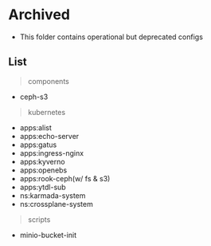 # Archived

- This folder contains operational but deprecated configs

## List

> components

- ceph-s3

> kubernetes

- apps:alist
- apps:echo-server
- apps:gatus
- apps:ingress-nginx
- apps:kyverno
- apps:openebs
- apps:rook-ceph(w/ fs & s3)
- apps:ytdl-sub
- ns:karmada-system
- ns:crossplane-system

> scripts

- minio-bucket-init
